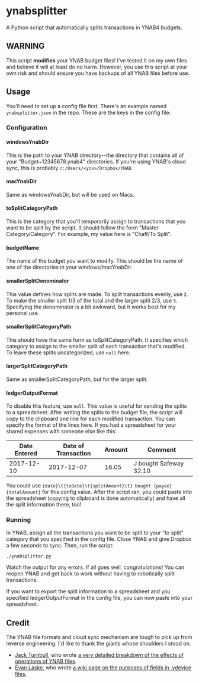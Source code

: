 # ynabsplitter
A Python script that automatically splits transactions in YNAB4 budgets.

## WARNING
This script **modifies** your YNAB budget files! I've tested it on my own files and believe it will at least do no harm. However, you use this script at your own risk and should ensure you have backups of all YNAB files before use.

## Usage
You'll need to set up a config file first. There's an example named `ynabsplitter.json` in the repo. These are the keys in the config file:

### Configuration
#### windowsYnabDir
This is the path to your YNAB directory--the directory that contains all of your "Budget~12345678.ynab4" directories. If you're using YNAB's cloud sync, this is probably `c:/Users/<you>/Dropbox/YNAB`.
#### macYnabDir
Same as windowsYnabDir, but will be used on Macs.
#### toSplitCategoryPath
This is the category that you'll temporarily assign to transactions that you want to be split by the script. It should follow the form "Master Category/Category". For example, my value here is "Chaff/To Split".
#### budgetName
The name of the budget you want to modify. This should be the name of one of the directories in your windows/macYnabDir.
#### smallerSplitDenominator
This value defines how splits are made. To split transactions evenly, use `2`. To make the smaller split 1/3 of the total and the larger split 2/3, use `3`. Specifying the denominator is a bit awkward, but it works best for my personal use.
#### smallerSplitCategoryPath
This should have the same form as toSplitCategoryPath. It specifies which category to assign to the smaller split of each transaction that's modified. To leave these splits uncategorized, use `null` here.
#### largerSplitCategoryPath
Same as smallerSplitCategoryPath, but for the larger split.
#### ledgerOutputFormat
To disable this feature, use `null`. This value is useful for sending the splits to a spreadsheet. After writing the splits to the budget file, the script will copy to the clipboard one line for each modified transaction. You can specify the format of the lines here. If you had a spreadsheet for your shared expenses with someone else like this:

| Date Entered | Date of Transaction | Amount | Comment |
|---|---|---|---|
| 2017-12-10 | 2017-12-07 | 16.05 | J bought Safeway 32.10 |

You could use `{date}\t{txDate}\t{splitAmount}\tJ bought {payee} {totalAmount}` for this config value. After the script ran, you could paste into the spreadsheet (copying to clipboard is done automatically) and have all the split information there, too!

### Running
In YNAB, assign all the transactions you want to be split to your "to split" category that you specified in the config file. Close YNAB and give Dropbox a few seconds to sync. Then, run the script:

```
./ynabsplitter.py
```

Watch the output for any errors. If all goes well, congratulations! You can reopen YNAB and get back to work without having to robotically split transactions.

If you want to export the split information to a spreadsheet and you specified ledgerOutputFormat in the config file, you can now paste into your spreadsheet.

## Credit
The YNAB file formats and cloud sync mechanism are tough to pick up from reverse engineering. I'd like to thank the giants whose shoulders I stood on.
- [Jack Turnbull](https://github.com/jackturnbull), who wrote [a very detailed breakdown of the effects of operations of YNAB files](https://jack.codes/projects/2016/09/13/reversing-the-ynab-file-format-part-1/).
- [Evan Laske](https://github.com/elaske), who wrote [a wiki page on the purposes of fields in .ydevice files](https://github.com/elaske/pynab/wiki/1.1.-Device-Files).
